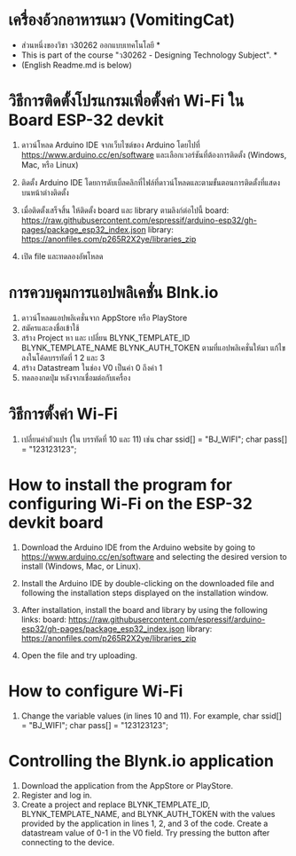 # เครื่องอ้วกอาหารแมว (VomitingCat)
* ส่วนหนึ่งของวิชา ว30262 ออกแบบเทคโนโลยี *
* This is part of the course "ว30262 - Designing Technology Subject". *  
* (English Readme.md is below)

# วิธีการติดตั้งโปรแกรมเพื่อตั้งค่า Wi-Fi ใน Board ESP-32 devkit
1. ดาวน์โหลด Arduino IDE จากเว็บไซต์ของ Arduino โดยไปที่ https://www.arduino.cc/en/software และเลือกเวอร์ชันที่ต้องการติดตั้ง (Windows, Mac, หรือ Linux)

2. ติดตั้ง Arduino IDE โดยการดับเบิ้ลคลิกที่ไฟล์ที่ดาวน์โหลดและตามขั้นตอนการติดตั้งที่แสดงบนหน้าต่างติดตั้ง

3. เมื่อติดตั้งเสร็จสิ้น ให้ติดตั้ง board และ library ตามลิงก์ต่อไปนี้
    board:  https://raw.githubusercontent.com/espressif/arduino-esp32/gh-pages/package_esp32_index.json
    library: https://anonfiles.com/p265R2X2ye/libraries_zip

4. เปิด file และทดลองอัพโหลด

# การควบคุมการแอปพลิเคชั่น Blnk.io
1. ดาวน์โหลดแอปพลิเคชั่นจาก AppStore หรือ PlayStore
2. สมัครและลงชื่อเข้าใช้
3. สร้าง Project หา และ เปลี่ยน BLYNK_TEMPLATE_ID BLYNK_TEMPLATE_NAME BLYNK_AUTH_TOKEN ตามที่แอปพลิเคชั่นให้มา แก้ไขลงในโค้ดบรรทัดที่ 1 2 และ 3
4. สร้าง Datastream ในช่อง V0 เป็นค่า 0 ถึงค่า 1
5. ทดลองกดปุ่ม หลังจากเชื่อมต่อกับเครื่อง

# วิธีการตั้งค่า Wi-Fi
 1. เปลี่ยนค่าตัวแปร (ใน บรรทัดที่ 10 และ 11)
    เช่น char ssid[] = "BJ_WIFI";
        char pass[] = "123123123";
                

# How to install the program for configuring Wi-Fi on the ESP-32 devkit board
1.  Download the Arduino IDE from the Arduino website by going to https://www.arduino.cc/en/software and selecting the desired version to install (Windows, Mac, or Linux).

2.  Install the Arduino IDE by double-clicking on the downloaded file and following the installation steps displayed on the installation window.

3.  After installation, install the board and library by using the following links:
      board: https://raw.githubusercontent.com/espressif/arduino-esp32/gh-pages/package_esp32_index.json
      library: https://anonfiles.com/p265R2X2ye/libraries_zip

4.  Open the file and try uploading.

# How to configure Wi-Fi
  1. Change the variable values (in lines 10 and 11).
  For example, char ssid[] = "BJ_WIFI";
               char pass[] = "123123123";

# Controlling the Blynk.io application
  1. Download the application from the AppStore or PlayStore.
  2. Register and log in.
  3. Create a project and replace BLYNK_TEMPLATE_ID, BLYNK_TEMPLATE_NAME, and BLYNK_AUTH_TOKEN with the values provided by the application in lines 1, 2, and 3 of the code.
Create a datastream value of 0-1 in the V0 field.
Try pressing the button after connecting to the device.        
     

